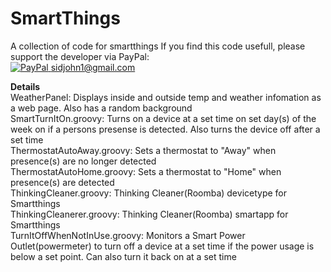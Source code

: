 SmartThings
=====================

A collection of code for smartthings
If you find this code usefull, please support the developer via PayPal:<br/> [![PayPal](https://www.paypalobjects.com/en_US/i/btn/btn_donate_SM.gif) sidjohn1@gmail.com](https://www.paypal.com/cgi-bin/webscr?cmd=_s-xclick&hosted_button_id=XKDRYZ3RUNR9Y)

<b>Details</b><br>
WeatherPanel: Displays inside and outside temp and weather infomation as a web page. Also has a random background<br>
SmartTurnItOn.groovy: Turns on a device at a set time on set day(s) of the week on if a persons presense is detected. Also turns the device off after a set time<br>
ThermostatAutoAway.groovy: Sets a thermostat to "Away" when presence(s) are no longer detected<br>
ThermostatAutoHome.groovy: Sets a thermostat to "Home" when presence(s) are detected<br>
ThinkingCleaner.groovy: Thinking Cleaner(Roomba) devicetype for Smartthings<br>
ThinkingCleanerer.groovy: Thinking Cleaner(Roomba) smartapp for Smartthings<br>
TurnItOffWhenNotInUse.groovy: Monitors a Smart Power Outlet(powermeter) to turn off a device at a set time if the power usage is below a set point. Can also turn it back on at a set time<br>
